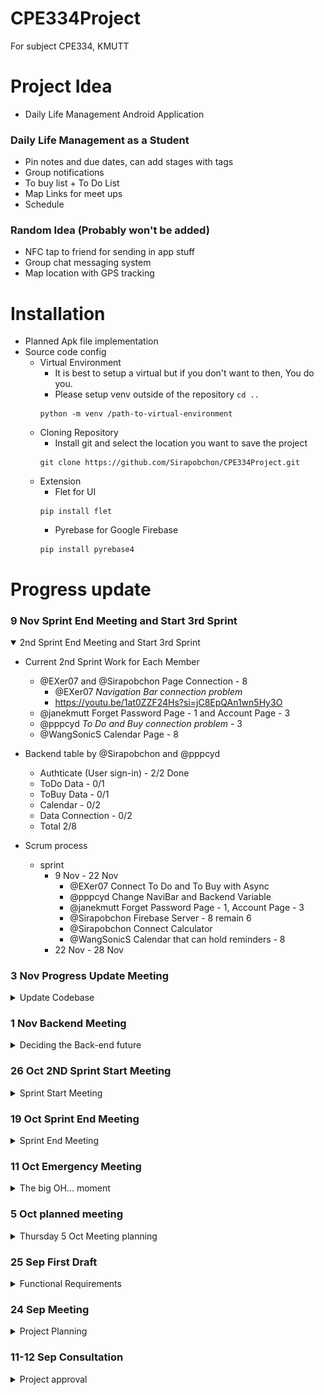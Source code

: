 # CPE334Project
For subject CPE334, KMUTT

# Project Idea
- Daily Life Management Android Application

### Daily Life Management as a Student
- Pin notes and due dates, can add stages with tags
- Group notifications
- To buy list + To Do List 
- Map Links for meet ups
- Schedule

### Random Idea (Probably won't be added)
- NFC tap to friend for sending in app stuff
- Group chat messaging system
- Map location with GPS tracking

# Installation
- Planned Apk file implementation
- Source code config
    - Virtual Environment
        - It is best to setup a virtual but if you don't want to then, You do you.
        - Please setup venv outside of the repository ```cd ..```
        ```Shell
        python -m venv /path-to-virtual-environment
        ```
    - Cloning Repository
        - Install git and select the location you want to save the project
        ```Shell
        git clone https://github.com/Sirapobchon/CPE334Project.git
        ```
    - Extension
        - Flet for UI
        ```Shell
        pip install flet
        ```
        - Pyrebase for Google Firebase
        ```Shell
        pip install pyrebase4
        ```

# Progress update

### 9 Nov Sprint End Meeting and Start 3rd Sprint
<details open>
<summary>2nd Sprint End Meeting and Start 3rd Sprint</summary>

- Current 2nd Sprint Work for Each Member
    - @EXer07 and @Sirapobchon Page Connection - 8
        - @EXer07 *Navigation Bar connection problem*
        - https://youtu.be/1at0ZZF24Hs?si=jC8EpQAn1wn5Hy3O
    - @janekmutt Forget Password Page - 1 and Account Page - 3
    - @pppcyd *To Do and Buy connection problem* - 3
    - @WangSonicS Calendar Page - 8

- Backend table by @Sirapobchon and @pppcyd
    - Authticate (User sign-in) - 2/2 Done
    - ToDo Data - 0/1
    - ToBuy Data - 0/1
    - Calendar - 0/2
    - Data Connection - 0/2
    - Total 2/8

- Scrum process
    - sprint
        - 9 Nov - 22 Nov
            - @EXer07 Connect To Do and To Buy with Async
            - @pppcyd Change NaviBar and Backend Variable
            - @janekmutt Forget Password Page - 1, Account Page - 3
            - @Sirapobchon Firebase Server - 8 remain 6
            - @Sirapobchon Connect Calculator
            - @WangSonicS Calendar that can hold reminders - 8
        - 22 Nov - 28 Nov

</details>

### 3 Nov Progress Update Meeting
<details>
<summary>Update Codebase</summary>

- Main connecting page
    - @EXer07 and @Sirapobchon
    - Use main.py to connect to homepage, login, signup, todo, tobuy, and calendar

- @everyone Whoever is free, start making a report
    - Report Requirement
    - Abstract
    - Problem Definition
        - Functional Requirement - Done
        - Use-case Diagram
        - Use-case Narrative
    - Architectural Design
        1. Tools
            - Diagram Drawing Tools
                - Visual-Paradigm
            - Source Control Management
                - Gitub
            - UI Design Tools
                - Canvas
            - IDE
                - VS Code with extension
            - Compile
                - Andriod Studio
        2. Computing Languages
            - Python
                - Flet UI
            - Google Firebase
                - Firebase Backend
        3. Component and User Interface
    - Other Design Elements
        1. Activites Diagram
        2. Sequence Diagram
        3. Package Diagram
        4. Database Diagram
    - Development Process
    - Self-Evaluation
    - Appendix

- Backend table by @Sirapobchon and @pppcyd
    - Authticate (User sign-in) - 2/2 Done
    - ToDo Data - 0/1
    - ToBuy Data - 0/1
    - Calendar - 0/2
    - Data Connection - 0/2
    - Total 2/8

- Scrum process
    - @EXer07 Notification - 3
    - @janekmutt Forget Password Page - 1
    - @EXer07 and @Sirapobchon Firebase Server - 8 remain 6
    - @WangSonicS Calendar that can hold reminders - 8

</details>

### 1 Nov Backend Meeting
<details>
<summary>Deciding the Back-end future</summary>

### Change to Google Firebase instead of django
- Reason:
    - easier
    - cloud hosting (No need for open own server)

- Scrum process
    - @EXer07 Notification - 3
    - @janekmutt Forget Password Page - 1
    - @EXer07 and @Sirapobchon Firebase Server - 8

</details>

### 26 Oct 2ND Sprint Start Meeting
<details>
<summary>Sprint Start Meeting</summary>

- Scrum process
    -  Sprints
        - 26 Oct - 9 Nov
            - Scoring and Scrum Planning
            - @pppcyd To Buy-list - 3
            - @janekmutt Value Calculator - 2
            - @janekmutt Home page continue - 1
            - @WangSonicS Calendar that can hold reminders - 8
            - @EXer07 and @Sirapobchon backend stuff for all page - alot
            - @everyone Whoever is free, start making a report
        - 9 Nov - 22 Nov
        - 22 Nov - 28 Nov
    
- The work should be completed more than 80% because if not it will not be completed in time.

</details>

### 19 Oct Sprint End Meeting
<details>
<summary>Sprint End Meeting</summary>

- Scrum process
    -  Sprints
        - 6 Oct - 19 Oct
            - Login and Signup Page @EXer07 
                - Score 3 remaining 2 point
                - Need Link Page and Backend @Sirapobchon
            - To-Do List @pppcyd
                - Score 2 remaining 1 point
                - Remaining Backend @Sirapobchon
            - Home page @janekmutt
                - Score 2 remaining 1 point
                - Icon instead of picture
            - Connecting Page
                - Come from Home Page of Jane
                - Waiting for Jane to be done with Home page
                - Scoring up to 8
        - 26 Oct - 2 Nov
        - 3 Nov - 15 Nov
        - 17 Nov - 28 Nov
    - Requirement Calculation score
        - Home page - 3
            - Connecting Page (Continuation from Home Page)
        - Login and Signup Page - 5
        - To-Do List and To-Buy List - 3
        - Price and Value Calculation - 2
        - Calendar - 8
        - Notification - 5
    - Next sprint planning
        - Starting 26 Oct due to Midterm test

</details>

### 11 Oct Emergency Meeting
<details>
<summary>The big OH... moment</summary>

@Sirapobchon had discovered that flet(UI) could only be run as one file. 
<img src="reference/image.png" alt="OMG" width="20px">
No dividing into multiple .py files to run. 
Only import to be page run in the main.py file.
Meeting for letting everyone know that the files format will probably needed to be changes. 
<img src="reference/image-1.png" alt="fake-smile" width="20px">

- Need fixing
    - login.py
    - main.py
    - django
        - settings.py
        - urls.py
        - user app
            - models.py
            - views.py

</details>

### 5 Oct planned meeting
<details>
<summary>Thursday 5 Oct Meeting planning</summary>

- Main Function to be done
    - To do list 
    - To buy list 
        - Total price calculation
    - Notification
    - Calendar
        - With note 
    - Login and Signup page 
    - Price Budget Calculate
        - New idea

- New Functional Requirements:
    - Login and Signup Page:
        - Users should be able to create an account with a username and password.
        - Existing users should be able to log in securely.
        - There should be password recovery options (e.g., email verification, security questions).
        - User authentication should be secure and protect user data.
    - To-Do List and To-Buy List:
        - Users should be able to create, edit, and delete tasks.
        - Each task should have a title, description, due date, and priority.
        - Tasks should be organized by categories or projects.
        - Users should be able to mark tasks as completed.
        - There should be a way to filter and sort tasks (e.g., by due date or priority).
        - Users should receive notifications or reminders for upcoming tasks.
        - Users should be able to create a shopping list.
        - Each item on the list should have a name, quantity, and optional notes.
        - Users should be able to mark items as purchased or delete them.
        - There should be a way to categorize items (e.g., groceries, household items).
    - Price and Value Calculation:
        - Users should be able to input prices and quantities of items.
        - The application should calculate the total cost and provide a breakdown.
        - Users should be able to calculate the value of items (e.g., investments, assets).
        - There should be support for different currencies or units of measurement.
    - Calendar:
        - Users should be able to add events/appointments to the calendar.
        - Each event should have a title, date, time, location, and notes.
        - Users should be able to view their calendar by day, week, or month.
        - Calendar should support recurring events (e.g., weekly meetings).
        - Users should have the option to set reminders for calendar events.
    - Notification:
        - Users should receive notifications for various events (e.g., task deadlines, calendar events).
        - Notifications should support multiple platforms (e.g., mobile notifications, email notifications).
        - Users should have the option to customize notification preferences (e.g., sound, vibration).

- Scrum process
    - @pppcyd Scrum Master
    - 2 Week of Sprint Length
    - 4 Sprints
        - 6 Oct - 19 Oct
            - Login and Signup Page @EXer07
            - To-Do List and To-Buy List @pppcyd
            - Home page @janekmutt
        - 20 Oct - 2 Nov
        - 3 Nov - 15 Nov
        - 17 Nov - 28 Nov
    - Requirement Calculation score
         - Login and Signup Page - 5
         - To-Do List and To-Buy List - 3
         - Price and Value Calculation - 2
         - Calendar - 8
         - Notification - 5

- Theme template deciding
    - Font theme
        - SF Pro https://developer.apple.com/fonts/
    - Color theme
        - <img src="reference/theme.png" alt="reference theme" width="600" height="auto">
        - #86E3CE
        - #D6E6A5
        - #FFDD94
        - #FA897B
        - #CCABD8

</details>

### 25 Sep First Draft
<details>
<summary>Functional Requirements</summary>

Functional Requirements:

- User Registration and Profile:
    - Users can create accounts and log in.
    - Users can update their profiles.
- Dashboard:
    - Users see a home screen showing notes, due dates and notifications.
- Notes and Tasks:
    - Users can create, edit, and delete notes.
    - Tasks can be organised with stages and tags.
    - Tasks have priorities and deadlines.
    - There's a to-do list for tasks.
- Groups and Notifications:
    - Users can create and join groups.
    - Groups support announcements and notifications.
- Shopping List:
    - Users can create shopping lists.
    - Easy item management and reminders.
- Map Integration:
    - Users can share map links.
- Schedule and Calendar:
    - Users have a calendar for events.
    - Events support reminders.
- Settings and Security:
    - Users can customise app settings.
    - Ensure data security and privacy.
- Offline Mode:
    - App works offline with basic features.
- Data Backup and Sync:
    - Users can back up and sync data.
- Feedback and Support:
    - Users can provide feedback.
    - Include a help section.
- Documentation:
    - Provide a user manual.

</details>

### 24 Sep Meeting
<details>
<summary>Project Planning</summary>

- Project name
    - *INSERT COOL CATCHY NAME HERE*
    - LifeHack (Backup Name)
- Appication
    - Android compile
        - https://youtu.be/NA2R7zagNzM?si=B_tl8xjbMyA8Ls27
    - Flutter(Flet) (UI) - @Sirapobchon,@pppcyd,@janekmutt,@EXer07
        - Python Language
        - https://www.codesass.com/blog/articles/flet      
    - Django (Backend) - @Sirapobchon,@EXer07,@WangSonicS
        - https://devhub.in.th/blog/django-python
- UI Designing (Flet)
    - Notification
        - https://youtu.be/dhQ-zPErVgQ?si=KPA64J1p7gnu7JXC
    - To Do List
        - https://youtu.be/qRqxAUC_4oA?si=GD1teHgYMIzd__Xe
    - Learning Playlist
        - https://youtube.com/playlist?list=PLIYV27zh-hBEcu70pkUkdbwrJuKqdQ9tK&si=RCJESJDf4saLO4rm
- Github Progress update
    - Only me probably
    - For version keeping
    - Because "Coding"

</details>

### 11-12 Sep Consultation
<details>
<summary>Project approval</summary>

- Daily Life Management as a Student Project approval

</details>

